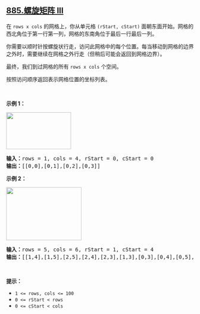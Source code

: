 ## [885.螺旋矩阵 III](https://leetcode.cn/problems/spiral-matrix-iii/)
<p>在 <code>rows x cols</code> 的网格上，你从单元格 <code>(rStart, cStart)</code> 面朝东面开始。网格的西北角位于第一行第一列，网格的东南角位于最后一行最后一列。</p>

<p>你需要以顺时针按螺旋状行走，访问此网格中的每个位置。每当移动到网格的边界之外时，需要继续在网格之外行走（但稍后可能会返回到网格边界）。</p>

<p>最终，我们到过网格的所有&nbsp;<code>rows x cols</code>&nbsp;个空间。</p>

<p>按照访问顺序返回表示网格位置的坐标列表。</p>

<p>&nbsp;</p>

<p><strong class="example">示例 1：</strong></p>
<img alt="" src="https://s3-lc-upload.s3.amazonaws.com/uploads/2018/08/24/example_1.png" style="width: 174px; height: 99px;" />
<pre>
<strong>输入：</strong>rows = 1, cols = 4, rStart = 0, cStart = 0
<strong>输出：</strong>[[0,0],[0,1],[0,2],[0,3]]
</pre>

<p><strong class="example">示例 2：</strong></p>
<img alt="" src="https://s3-lc-upload.s3.amazonaws.com/uploads/2018/08/24/example_2.png" style="width: 202px; height: 142px;" />
<pre>
<strong>输入：</strong>rows = 5, cols = 6, rStart = 1, cStart = 4
<strong>输出：</strong>[[1,4],[1,5],[2,5],[2,4],[2,3],[1,3],[0,3],[0,4],[0,5],[3,5],[3,4],[3,3],[3,2],[2,2],[1,2],[0,2],[4,5],[4,4],[4,3],[4,2],[4,1],[3,1],[2,1],[1,1],[0,1],[4,0],[3,0],[2,0],[1,0],[0,0]]
</pre>

<p>&nbsp;</p>

<p><strong>提示：</strong></p>

<ul>
	<li><code>1 &lt;= rows, cols &lt;= 100</code></li>
	<li><code>0 &lt;= rStart &lt; rows</code></li>
	<li><code>0 &lt;= cStart &lt; cols</code></li>
</ul>
